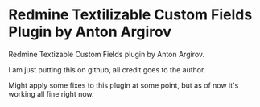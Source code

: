 Redmine Textilizable Custom Fields Plugin by Anton Argirov
==========================================================

Redmine Textizable Custom Fields plugin by Anton Argirov.

I am just putting this on github, all credit goes to the author.

Might apply some fixes to this plugin at some point, but as of now it's working all fine right now.
